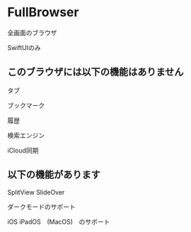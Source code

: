 # FullBrowser

全画面のブラウザ

SwiftUIのみ

## このブラウザには以下の機能はありません

タブ

ブックマーク

履歴

検索エンジン

iCloud同期

## 以下の機能があります

SplitView SlideOver

ダークモードのサポート

iOS iPadOS　(MacOS)　のサポート
